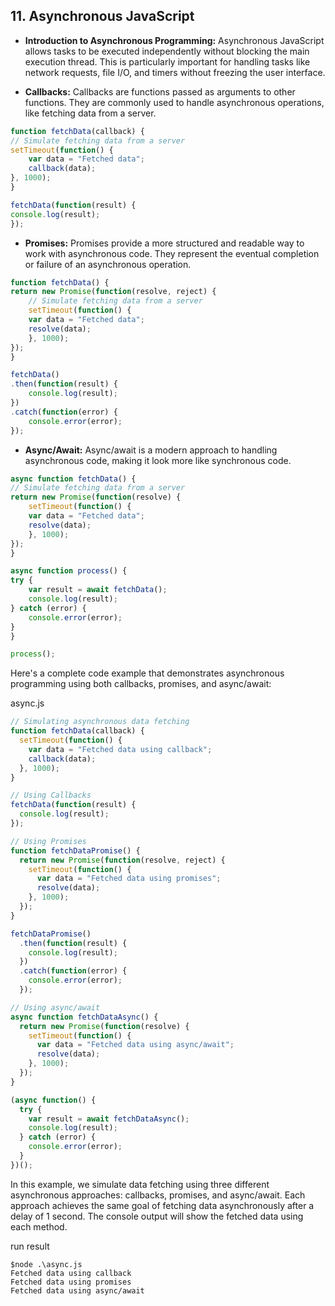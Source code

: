 ## 11. Asynchronous JavaScript

- **Introduction to Asynchronous Programming:**
Asynchronous JavaScript allows tasks to be executed independently without blocking the main execution thread. This is particularly important for handling tasks like network requests, file I/O, and timers without freezing the user interface.

- **Callbacks:**
Callbacks are functions passed as arguments to other functions. They are commonly used to handle asynchronous operations, like fetching data from a server.

```javascript
function fetchData(callback) {
// Simulate fetching data from a server
setTimeout(function() {
    var data = "Fetched data";
    callback(data);
}, 1000);
}

fetchData(function(result) {
console.log(result);
});
```

- **Promises:**
Promises provide a more structured and readable way to work with asynchronous code. They represent the eventual completion or failure of an asynchronous operation.

```javascript
function fetchData() {
return new Promise(function(resolve, reject) {
    // Simulate fetching data from a server
    setTimeout(function() {
    var data = "Fetched data";
    resolve(data);
    }, 1000);
});
}

fetchData()
.then(function(result) {
    console.log(result);
})
.catch(function(error) {
    console.error(error);
});
```

- **Async/Await:**
Async/await is a modern approach to handling asynchronous code, making it look more like synchronous code.

```javascript
async function fetchData() {
// Simulate fetching data from a server
return new Promise(function(resolve) {
    setTimeout(function() {
    var data = "Fetched data";
    resolve(data);
    }, 1000);
});
}

async function process() {
try {
    var result = await fetchData();
    console.log(result);
} catch (error) {
    console.error(error);
}
}

process();
```

Here's a complete code example that demonstrates asynchronous programming using both callbacks, promises, and async/await:

async.js

```javascript
// Simulating asynchronous data fetching
function fetchData(callback) {
  setTimeout(function() {
    var data = "Fetched data using callback";
    callback(data);
  }, 1000);
}

// Using Callbacks
fetchData(function(result) {
  console.log(result);
});

// Using Promises
function fetchDataPromise() {
  return new Promise(function(resolve, reject) {
    setTimeout(function() {
      var data = "Fetched data using promises";
      resolve(data);
    }, 1000);
  });
}

fetchDataPromise()
  .then(function(result) {
    console.log(result);
  })
  .catch(function(error) {
    console.error(error);
  });

// Using async/await
async function fetchDataAsync() {
  return new Promise(function(resolve) {
    setTimeout(function() {
      var data = "Fetched data using async/await";
      resolve(data);
    }, 1000);
  });
}

(async function() {
  try {
    var result = await fetchDataAsync();
    console.log(result);
  } catch (error) {
    console.error(error);
  }
})();
```

In this example, we simulate data fetching using three different asynchronous approaches: callbacks, promises, and async/await. Each approach achieves the same goal of fetching data asynchronously after a delay of 1 second. The console output will show the fetched data using each method.

run result

```
$node .\async.js
Fetched data using callback
Fetched data using promises
Fetched data using async/await
```



